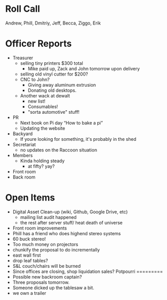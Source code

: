 Roll Call
=========
Andrew, Phill, Dmitriy, Jeff, Becca, Ziggo, Erik
  
Officer Reports
===============
- Treasurer
  - selling tiny printers $300 total
    - Mike paid up, Zack and John tomorrow upon delivery
  - selling old vinyl cutter for $200?
  - CNC to John?
    - Giving away aluminum extrusion
    - Donating old desktops.
  - Another wack at dewalt 
    - new list!
    - Consumables!
    - "sorta automotive" stuff!
- PR
  - Next book on Pi day
    “How to bake a pi”
  - Updating the website
- Backyard
  - If youre looking for something, it's probably in the shed
- Secretariat
  - no updates on the Raccoon situation
- Members
  - Kinda holding steady
    - at fifty? yay?
- Front room
- Back room
  
Open Items
==========
- Digital Asset Clean-up (wiki, Github, Google Drive, etc)
  - mailing list audit happened
  - the rest after server stuff/ heat death of universe
- Front room improvements
 - Phill has a friend who does highend stereo systems
  - 60 buck stereo!
  - Too much money on projectors
 - chunkify the proposal to do incrementally
  - east wall first
   - drop leaf tables?
   - S&L couch/chairs will be burned
   - Since offices are closing, shop liquidation sales?
Potpourri
=========
- Possible new backroom captain?
- Three proposals tomorrow.
- Someone dicked up the tablesaw a bit.
- we own a trailer
